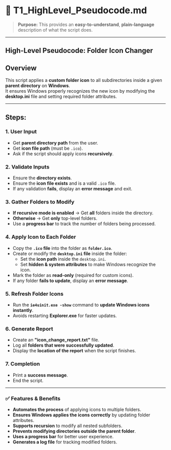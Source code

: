 # **📜 T1_HighLevel_Pseudocode.md**
> **Purpose:** This provides an **easy-to-understand**, **plain-language** description of what the script does.

---

## **High-Level Pseudocode: Folder Icon Changer**

## **Overview**
This script applies a **custom folder icon** to all subdirectories inside a given **parent directory** on **Windows**.  
It ensures Windows properly recognizes the new icon by modifying the **desktop.ini** file and setting required folder attributes.

---

## **Steps:**

### **1. User Input**
   - Get **parent directory path** from the user.
   - Get **icon file path** (must be `.ico`).
   - Ask if the script should apply icons **recursively**.

### **2. Validate Inputs**
   - Ensure the **directory exists**.
   - Ensure the **icon file exists** and is a valid `.ico` file.
   - If any validation **fails**, display an **error message** and exit.

### **3. Gather Folders to Modify**
   - **If recursive mode is enabled** → Get **all** folders inside the directory.
   - **Otherwise** → Get **only** top-level folders.
   - Use a **progress bar** to track the number of folders being processed.

### **4. Apply Icon to Each Folder**
   - Copy the **`.ico` file** into the folder as **`folder.ico`**.
   - Create or modify the **`desktop.ini` file** inside the folder:
     - Set the **icon path** inside the `desktop.ini`.
     - Set **hidden & system attributes** to make Windows recognize the icon.
   - Mark the folder as **read-only** (required for custom icons).
   - If any folder **fails to update**, display an **error message**.

### **5. Refresh Folder Icons**
   - Run the **`ie4uinit.exe -show`** command to **update Windows icons instantly**.
   - Avoids restarting **Explorer.exe** for faster updates.

### **6. Generate Report**
   - Create an **"icon_change_report.txt"** file.
   - Log all **folders that were successfully updated**.
   - Display the **location of the report** when the script finishes.

### **7. Completion**
   - Print a **success message**.
   - End the script.

---

### **✅ Features & Benefits**
- **Automates the process** of applying icons to multiple folders.
- **Ensures Windows applies the icons correctly** by updating folder attributes.
- **Supports recursion** to modify all nested subfolders.
- **Prevents modifying directories outside the parent folder**.
- **Uses a progress bar** for better user experience.
- **Generates a log file** for tracking modified folders.